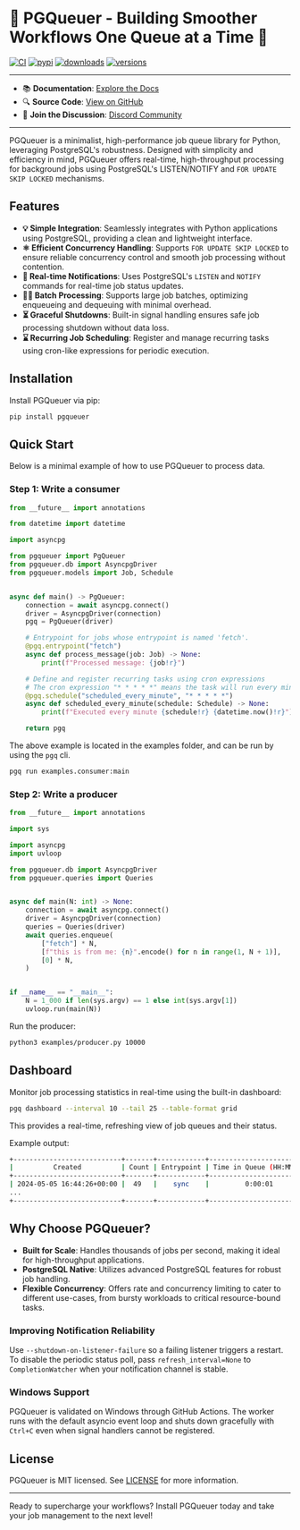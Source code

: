 # 🚀 PGQueuer - Building Smoother Workflows One Queue at a Time 🚀

[![CI](https://github.com/janbjorge/pgqueuer/actions/workflows/ci.yml/badge.svg)](https://github.com/janbjorge/pgqueuer/actions/workflows/ci.yml?query=branch%3Amain) [![pypi](https://img.shields.io/pypi/v/pgqueuer.svg)](https://pypi.python.org/pypi/pgqueuer) [![downloads](https://static.pepy.tech/badge/pgqueuer/month)](https://pepy.tech/project/pgqueuer) [![versions](https://img.shields.io/pypi/pyversions/pgqueuer.svg)](https://github.com/janbjorge/pgqueuer)

---

- 📚 **Documentation**: [Explore the Docs](https://pgqueuer.readthedocs.io/en/latest/)
- 🔍 **Source Code**: [View on GitHub](https://github.com/janbjorge/pgqueuer/)
- 💬 **Join the Discussion**: [Discord Community](https://discord.gg/C7YMBzcRMQ)

---

PGQueuer is a minimalist, high-performance job queue library for Python, leveraging PostgreSQL's robustness. Designed with simplicity and efficiency in mind, PGQueuer offers real-time, high-throughput processing for background jobs using PostgreSQL's LISTEN/NOTIFY and `FOR UPDATE SKIP LOCKED` mechanisms.

## Features

- **💡 Simple Integration**: Seamlessly integrates with Python applications using PostgreSQL, providing a clean and lightweight interface.
- **⚛️ Efficient Concurrency Handling**: Supports `FOR UPDATE SKIP LOCKED` to ensure reliable concurrency control and smooth job processing without contention.
- **🚧 Real-time Notifications**: Uses PostgreSQL's `LISTEN` and `NOTIFY` commands for real-time job status updates.
- **👨‍🎓 Batch Processing**: Supports large job batches, optimizing enqueueing and dequeuing with minimal overhead.
- **⏳ Graceful Shutdowns**: Built-in signal handling ensures safe job processing shutdown without data loss.
- **⌛ Recurring Job Scheduling**: Register and manage recurring tasks using cron-like expressions for periodic execution.

## Installation

Install PGQueuer via pip:

```bash
pip install pgqueuer
```

## Quick Start

Below is a minimal example of how to use PGQueuer to process data.

### Step 1: Write a consumer

```python
from __future__ import annotations

from datetime import datetime

import asyncpg

from pgqueuer import PgQueuer
from pgqueuer.db import AsyncpgDriver
from pgqueuer.models import Job, Schedule


async def main() -> PgQueuer:
    connection = await asyncpg.connect()
    driver = AsyncpgDriver(connection)
    pgq = PgQueuer(driver)

    # Entrypoint for jobs whose entrypoint is named 'fetch'.
    @pgq.entrypoint("fetch")
    async def process_message(job: Job) -> None:
        print(f"Processed message: {job!r}")

    # Define and register recurring tasks using cron expressions
    # The cron expression "* * * * *" means the task will run every minute
    @pgq.schedule("scheduled_every_minute", "* * * * *")
    async def scheduled_every_minute(schedule: Schedule) -> None:
        print(f"Executed every minute {schedule!r} {datetime.now()!r}")

    return pgq
```

The above example is located in the examples folder, and can be run by using the `pgq` cli.
```bash
pgq run examples.consumer:main
```

### Step 2: Write a producer

```python
from __future__ import annotations

import sys

import asyncpg
import uvloop

from pgqueuer.db import AsyncpgDriver
from pgqueuer.queries import Queries


async def main(N: int) -> None:
    connection = await asyncpg.connect()
    driver = AsyncpgDriver(connection)
    queries = Queries(driver)
    await queries.enqueue(
        ["fetch"] * N,
        [f"this is from me: {n}".encode() for n in range(1, N + 1)],
        [0] * N,
    )


if __name__ == "__main__":
    N = 1_000 if len(sys.argv) == 1 else int(sys.argv[1])
    uvloop.run(main(N))
```

Run the producer:
```bash
python3 examples/producer.py 10000
```

## Dashboard

Monitor job processing statistics in real-time using the built-in dashboard:

```bash
pgq dashboard --interval 10 --tail 25 --table-format grid
```
This provides a real-time, refreshing view of job queues and their status.

Example output:

```bash
+---------------------------+-------+------------+--------------------------+------------+----------+
|          Created          | Count | Entrypoint | Time in Queue (HH:MM:SS) |   Status   | Priority |
+---------------------------+-------+------------+--------------------------+------------+----------+
| 2024-05-05 16:44:26+00:00 |  49   |    sync    |         0:00:01          | successful |    0     |
...
+---------------------------+-------+------------+--------------------------+------------+----------+
```

## Why Choose PGQueuer?

- **Built for Scale**: Handles thousands of jobs per second, making it ideal for high-throughput applications.
- **PostgreSQL Native**: Utilizes advanced PostgreSQL features for robust job handling.
- **Flexible Concurrency**: Offers rate and concurrency limiting to cater to different use-cases, from bursty workloads to critical resource-bound tasks.

### Improving Notification Reliability

Use ``--shutdown-on-listener-failure`` so a failing listener triggers a restart.
To disable the periodic status poll, pass ``refresh_interval=None`` to
``CompletionWatcher`` when your notification channel is stable.

### Windows Support

PGQueuer is validated on Windows through GitHub Actions. The worker runs with the
default asyncio event loop and shuts down gracefully with ``Ctrl+C`` even when
signal handlers cannot be registered.

## License

PGQueuer is MIT licensed. See [LICENSE](LICENSE) for more information.

---
Ready to supercharge your workflows? Install PGQueuer today and take your job management to the next level!
